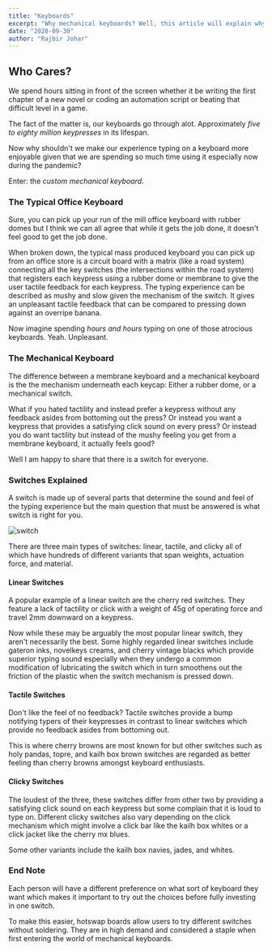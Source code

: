 ```yaml
---
title: "Keyboards"
excerpt: "Why mechanical keyboards? Well, this article will explain why I believe we should invest in the most used tool in development or any work that deals with a computer."
date: "2020-09-30"
author: "Rajbir Johar"
---
```


## Who Cares?

We spend hours sitting in front of the screen whether it be writing the first chapter of a new novel or coding an automation script or beating that difficult level in a game.

The fact of the matter is, our keyboards go through alot. Approximately *five to eighty million keypresses* in its lifespan.

Now why shouldn't we make our experience typing on a keyboard more enjoyable given that we are spending so much time using it especially now during the pandemic? 

Enter: the *custom mechanical keyboard*. 

### The Typical Office Keyboard

Sure, you can pick up your run of the mill office keyboard with rubber domes but I think we can all agree that while it gets the job done, it doesn't feel good to get the job done. 

When broken down, the typical mass produced keyboard you can pick up from an office store is a circuit board with a matrix (like a road system) connecting all the key switches (the intersections within the road system) that registers each keypress using a rubber dome or membrane to give the user tactile feedback for each keypress. The typing experience can be described as mushy and slow given the mechanism of the switch. It gives an unpleasant tactile feedback that can be compared to pressing down against an overripe banana.

Now imagine spending *hours and hours* typing on one of those atrocious keyboards. Yeah. Unpleasant.

### The Mechanical Keyboard 

The difference between a membrane keyboard and a mechanical keyboard is the the mechanism underneath each keycap: Either a rubber dome, or a mechanical switch.

What if you hated tactility and instead prefer a keypress without any feedback asides from bottoming out the press? Or instead you want a keypress that provides a satisfying click sound on every press? Or instead you do want tactility but instead of the mushy feeling you get from a membrane keyboard, it actually feels good?

Well I am happy to share that there is a switch for everyone.

### Switches Explained

A switch is made up of several parts that determine the sound and feel of the typing experience but the main question that must be answered is what switch is right for you. 

![switch](/assets/switchexploded.png "Switch Patent")

There are three main types of switches: linear, tactile, and clicky all of which have hundreds of different variants that span weights, actuation force, and material. 

#### Linear Switches

A popular example of a linear switch are the cherry red switches. They feature a lack of tactility or click with a weight of 45g of operating force and travel 2mm downward on a keypress. 

Now while these may be arguably the most popular linear switch, they aren't necessarily the best. Some highly regarded linear switches include gateron inks, novelkeys creams, and cherry vintage blacks which provide superior typing sound especially when they undergo a common modification of lubricating the switch which in turn smoothens out the friction of the plastic when the switch mechanism is pressed down. 

#### Tactile Switches

Don't like the feel of no feedback? Tactile switches provide a bump notifying typers of their keypresses in contrast to linear switches which provide no feedback asides from bottoming out.

This is where cherry browns are most known for but other switches such as holy pandas, topre, and kailh box brown switches are regarded as better feeling than cherry browns amongst keyboard enthusiasts.

#### Clicky Switches

The loudest of the three, these switches differ from other two by providing a satisfying click sound on each keypress but some complain that it is loud to type on. Different clicky switches also vary depending on the click mechanism which might involve a click bar like the kailh box whites or a click jacket like the cherry mx blues.

Some other variants include the kailh box navies, jades, and whites. 


### End Note

Each person will have a different preference on what sort of keyboard they want which makes it important to try out the choices before fully investing in one switch. 

To make this easier, hotswap boards allow users to try different switches without soldering. They are in high demand and considered a staple when first entering the world of mechanical keyboards.
